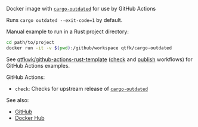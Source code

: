 Docker image with [`cargo-outdated`] for use by GitHub Actions

Runs `cargo outdated --exit-code=1` by default.

Manual example to run in a Rust project directory:

```bash
cd path/to/project
docker run -it -v $(pwd):/github/workspace qtfk/cargo-outdated
```

See [qtfkwk/github-actions-rust-template] ([check] and [publish] workflows) for GitHub Actions
examples.

[qtfkwk/github-actions-rust-template]: https://github.com/qtfkwk/github-actions-rust-template
[check]: https://github.com/qtfkwk/github-actions-rust-template/blob/main/.github/workflows/check.yml#L13
[publish]: https://github.com/qtfkwk/github-actions-rust-template/blob/main/.github/workflows/publish.yml#L13

GitHub Actions:

- `check`: Checks for upstream release of [`cargo-outdated`]

See also:

- [GitHub](https://github.com/qtfkwk/cargo-outdated)
- [Docker Hub](https://hub.docker.com/r/qtfk/cargo-outdated)

[`cargo-outdated`]: https://crates.io/crates/cargo-outdated

